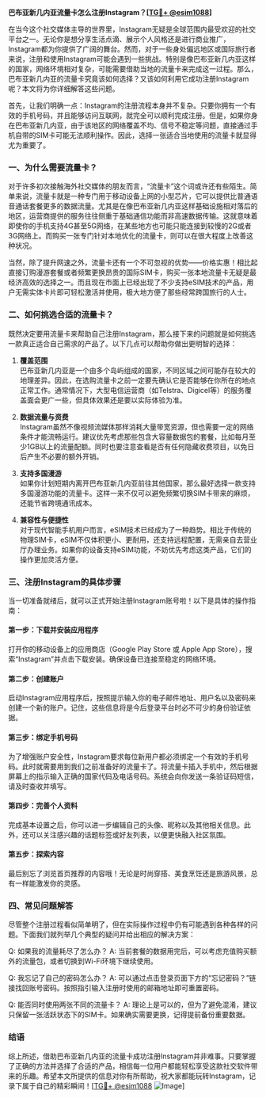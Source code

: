 **巴布亚新几内亚流量卡怎么注册Instagram？[[TG💪+ @esim1088](https://t.me/s/esim1088)]**

在当今这个社交媒体主导的世界里，Instagram无疑是全球范围内最受欢迎的社交平台之一。无论你是想分享生活点滴、展示个人风格还是进行商业推广，Instagram都为你提供了广阔的舞台。然而，对于一些身处偏远地区或国际旅行者来说，注册和使用Instagram可能会遇到一些挑战。特别是像巴布亚新几内亚这样的国家，网络环境相对复杂，可能需要借助当地的流量卡来完成这一过程。那么，巴布亚新几内亚的流量卡究竟该如何选择？又该如何利用它成功注册Instagram呢？本文将为你详细解答这些问题。

首先，让我们明确一点：Instagram的注册流程本身并不复杂。只要你拥有一个有效的手机号码，并且能够访问互联网，就完全可以顺利完成注册。但是，如果你身在巴布亚新几内亚，由于该地区的网络覆盖不均、信号不稳定等问题，直接通过手机自带的SIM卡可能无法顺利操作。因此，选择一张适合当地使用的流量卡就显得尤为重要了。

### 一、为什么需要流量卡？

对于许多初次接触海外社交媒体的朋友而言，“流量卡”这个词或许还有些陌生。简单来说，流量卡就是一种专门用于移动设备上网的小型芯片，它可以提供比普通语音通话套餐更多的数据流量。尤其是在像巴布亚新几内亚这样基础设施相对落后的地区，运营商提供的服务往往侧重于基础通信功能而非高速数据传输。这就意味着即使你的手机支持4G甚至5G网络，在某些地方也可能只能连接到较慢的2G或者3G网络上。而购买一张专门针对本地优化的流量卡，则可以在很大程度上改善这种状况。

当然，除了提升网速之外，流量卡还有一个不可忽视的优势——价格实惠！相比起直接订购漫游套餐或者频繁更换昂贵的国际SIM卡，购买一张本地流量卡无疑是最经济高效的选择之一。而且现在市面上已经出现了不少支持eSIM技术的产品，用户无需实体卡片即可轻松激活并使用，极大地方便了那些经常跨国旅行的人士。

### 二、如何挑选合适的流量卡？

既然决定要用流量卡来帮助自己注册Instagram，那么接下来的问题就是如何挑选一款真正适合自己需求的产品了。以下几点可以帮助你做出更明智的选择：

1. **覆盖范围**  
   巴布亚新几内亚是一个由多个岛屿组成的国家，不同区域之间可能存在较大的地理差异。因此，在选购流量卡之前一定要先确认它是否能够在你所在的地点正常工作。通常情况下，大型电信运营商（如Telstra、Digicel等）的服务覆盖面会更广一些，但具体效果还是要以实际体验为准。

2. **数据流量与资费**  
   Instagram虽然不像视频流媒体那样消耗大量带宽资源，但也需要一定的网络条件才能流畅运行。建议优先考虑那些包含大容量数据包的套餐，比如每月至少1GB以上的流量配额。同时也要注意查看是否有任何隐藏收费项目，以免日后产生不必要的额外开销。

3. **支持多国漫游**  
   如果你计划短期内离开巴布亚新几内亚前往其他国家，那么最好选择一款支持多国漫游功能的流量卡。这样一来不仅可以避免频繁切换SIM卡带来的麻烦，还能节省跨境通讯成本。

4. **兼容性与便捷性**  
   对于现代智能手机用户而言，eSIM技术已经成为了一种趋势。相比于传统的物理SIM卡，eSIM不仅体积更小、更耐用，还支持远程配置，无需亲自去营业厅办理业务。如果你的设备支持eSIM功能，不妨优先考虑这类产品，它们的操作更加灵活方便。

### 三、注册Instagram的具体步骤

当一切准备就绪后，就可以正式开始注册Instagram账号啦！以下是具体的操作指南：

#### 第一步：下载并安装应用程序
打开你的移动设备上的应用商店（Google Play Store 或 Apple App Store），搜索“Instagram”并点击下载安装。确保设备已连接至稳定的网络环境。

#### 第二步：创建账户
启动Instagram应用程序后，按照提示输入你的电子邮件地址、用户名以及密码来创建一个新的账户。记住，这些信息将是今后登录平台时必不可少的身份验证依据。

#### 第三步：绑定手机号码
为了增强账户安全性，Instagram要求每位新用户都必须绑定一个有效的手机号码。此时就需要用到我们之前准备好的流量卡了。将流量卡插入手机中，然后根据屏幕上的指示输入正确的国家代码及电话号码。系统会向你发送一条验证码短信，请及时查收并填写。

#### 第四步：完善个人资料
完成基本设置之后，你可以进一步编辑自己的头像、昵称以及其他相关信息。此外，还可以关注感兴趣的话题标签或好友列表，以便更快融入社区氛围。

#### 第五步：探索内容
最后别忘了浏览首页推荐的内容哦！无论是时尚穿搭、美食烹饪还是旅游风景，总有一样能激发你的灵感。

### 四、常见问题解答

尽管整个注册过程看似简单明了，但在实际操作过程中仍有可能遇到各种各样的问题。下面我们就列举几个典型的疑问并给出相应的解决方案：

Q: 如果我的流量耗尽了怎么办？
A: 当前套餐的数据用完后，可以考虑充值购买额外的流量包，或者切换到Wi-Fi环境下继续使用。

Q: 我忘记了自己的密码怎么办？
A: 可以通过点击登录页面下方的“忘记密码？”链接找回账号密码。按照指引输入注册时使用的邮箱地址即可重置密码。

Q: 能否同时使用两张不同的流量卡？
A: 理论上是可以的，但为了避免混淆，建议只保留一张活跃状态下的SIM卡。如果确实需要更换，记得提前备份重要数据。

### 结语

综上所述，借助巴布亚新几内亚的流量卡成功注册Instagram并非难事。只要掌握了正确的方法并选择了合适的产品，相信每一位用户都能轻松享受这款社交软件带来的乐趣。希望本文所提供的信息对你有所帮助，祝大家都能玩转Instagram，记录下属于自己的精彩瞬间！[[TG💪+ @esim1088](https://t.me/s/esim1088) ![Image](https://i.postimg.cc/4NQfJmqS/Snipaste-2025-05-13-00-14-12.png)]
